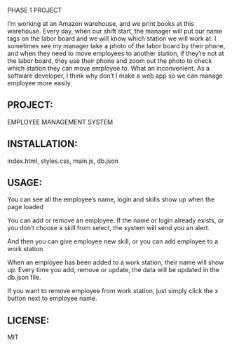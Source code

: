 PHASE 1 PROJECT

I’m working at an Amazon warehouse, and we print books at this warehouse. Every day, when our shift start, the manager will put our name tags on the labor board and we will know which station we will work at. I sometimes see my manager take a photo of the labor board by their phone, and when they need to move employees to another station, if they’re not at the labor board, they use their phone and zoom out the photo to check which station they can move employee to. What an inconvenient. As a software developer, I think why don’t I make a web app so we can manage employee more easily.

## PROJECT:

EMPLOYEE MANAGEMENT SYSTEM

## INSTALLATION:

index.html, styles.css, main.js, db.json

## USAGE:

You can see all the employee’s name, login and skills show up when the page loaded

You can add or remove an employee. If the name or login already exists, or you don’t choose a skill from select, the system will send you an alert.

And then you can give employee new skill, or you can add employee to a work station

When an employee has been added to a work station, their name will show up.
Every time you add, remove or update, the data will be updated in the db.json file.

If you want to remove employee from work station, just simply click the x button next to employee name.

## LICENSE:

MIT
